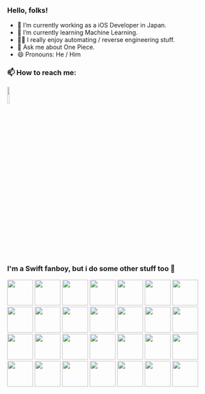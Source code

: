 ### Hello, folks!

- 🔭 I’m currently working as a iOS Developer in Japan.
- 🌱 I’m currently learning Machine Learning.
- 👨‍💻 I really enjoy automating / reverse engineering stuff.
- 💬 Ask me about One Piece.
- 😄 Pronouns: He / Him


### 📫 How to reach me:
<a href="mailto:i6oz@icloud.com"> 
<img src="https://img.icons8.com/fluent/48/000000/gmail.png" width="10%"/>
</a>

### I'm a Swift fanboy, but i do some other stuff too 🔨

<style>
    #icon-wrapper {
        display: block;
    }
    
    #icon-wrapper img {
        width: 60px
    }
</style>
<div id="icon-wrapper">
<img src="https://cdn.jsdelivr.net/gh/devicons/devicon/icons/swift/swift-original.svg" />
<img src="https://cdn.jsdelivr.net/gh/devicons/devicon/icons/bash/bash-original.svg" />
<img src="https://cdn.jsdelivr.net/gh/devicons/devicon/icons/nginx/nginx-original.svg" />     
<img src="https://cdn.jsdelivr.net/gh/devicons/devicon/icons/bootstrap/bootstrap-original.svg" />      
<img src="https://cdn.jsdelivr.net/gh/devicons/devicon/icons/css3/css3-original.svg" />
<img src="https://cdn.jsdelivr.net/gh/devicons/devicon/icons/django/django-plain.svg" />
<img src="https://cdn.jsdelivr.net/gh/devicons/devicon/icons/docker/docker-original.svg" />
<img src="https://cdn.jsdelivr.net/gh/devicons/devicon/icons/digitalocean/digitalocean-original.svg" />
<img src="https://cdn.jsdelivr.net/gh/devicons/devicon/icons/discordjs/discordjs-original.svg" />
<img src="https://cdn.jsdelivr.net/gh/devicons/devicon/icons/electron/electron-original.svg" />
<img src="https://cdn.jsdelivr.net/gh/devicons/devicon/icons/express/express-original.svg" />
<img src="https://cdn.jsdelivr.net/gh/devicons/devicon/icons/firebase/firebase-plain.svg" />
<img src="https://cdn.jsdelivr.net/gh/devicons/devicon/icons/git/git-original.svg" />
<img src="https://cdn.jsdelivr.net/gh/devicons/devicon/icons/graphql/graphql-plain.svg" />
<img src="https://cdn.jsdelivr.net/gh/devicons/devicon/icons/grunt/grunt-original.svg" />
<img src="https://cdn.jsdelivr.net/gh/devicons/devicon/icons/html5/html5-original.svg" />
<img src="https://cdn.jsdelivr.net/gh/devicons/devicon/icons/javascript/javascript-original.svg" />
<img src="https://cdn.jsdelivr.net/gh/devicons/devicon/icons/jquery/jquery-original-wordmark.svg" />
<img src="https://cdn.jsdelivr.net/gh/devicons/devicon/icons/less/less-plain-wordmark.svg" />
<img src="https://cdn.jsdelivr.net/gh/devicons/devicon/icons/linux/linux-original.svg" />
<img src="https://cdn.jsdelivr.net/gh/devicons/devicon/icons/mongodb/mongodb-original.svg" />
<img src="https://cdn.jsdelivr.net/gh/devicons/devicon/icons/mysql/mysql-original.svg" />
<img src="https://cdn.jsdelivr.net/gh/devicons/devicon/icons/nodejs/nodejs-original.svg" />
<img src="https://cdn.jsdelivr.net/gh/devicons/devicon/icons/php/php-original.svg" />
<img src="https://cdn.jsdelivr.net/gh/devicons/devicon/icons/postgresql/postgresql-original.svg" />
<img src="https://cdn.jsdelivr.net/gh/devicons/devicon/icons/ubuntu/ubuntu-plain.svg" />
<img src="https://cdn.jsdelivr.net/gh/devicons/devicon/icons/typescript/typescript-original.svg" />
<img src="https://cdn.jsdelivr.net/gh/devicons/devicon/icons/tensorflow/tensorflow-original.svg" />
</div>


